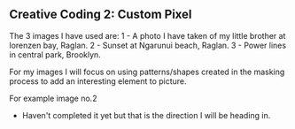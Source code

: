 ## Creative Coding 2: Custom Pixel

The 3 images I have used are:
1 - A photo I have taken of my little brother at lorenzen bay, Raglan.
2 - Sunset at Ngarunui beach, Raglan.
3 - Power lines in central park, Brooklyn.

For my images I will focus on using patterns/shapes created in the masking process to add an interesting element to picture.

For example image no.2
- Haven't completed it yet but that is the direction I will be heading in.